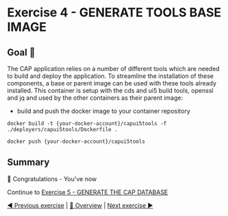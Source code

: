 # Exercise 4 - GENERATE TOOLS BASE IMAGE

## Goal 🎯

The CAP application relies on a number of different tools which are needed to build and deploy the application. To streamline the installation of these components, a base or parent image can be used with these tools already installed. This container is setup with the cds and ui5 build tools, openssl and jq and used by the other containers as their parent image:

- build and push the docker image to your container repository

```shell
docker build -t {your-docker-account}/capui5tools -f ./deployers/capui5tools/Dockerfile .

docker push {your-docker-account}/capui5tools
```

## Summary

🎉 Congratulations - You've now

Continue to [Exercise 5 - GENERATE THE CAP DATABASE](../ex5/README.md)

[◀ Previous exercise](../ex3/README.md) | [🔼 Overview](../../README.md) | [Next exercise ▶](../ex5/README.md)
